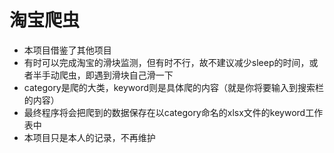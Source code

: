 # 淘宝爬虫

+ 本项目借鉴了其他项目
+ 有时可以完成淘宝的滑块监测，但有时不行，故不建议减少sleep的时间，或者半手动爬虫，即遇到滑块自己滑一下
+ category是爬的大类，keyword则是具体爬的内容（就是你将要输入到搜索栏的内容）
+ 最终程序将会把爬到的数据保存在以category命名的xlsx文件的keyword工作表中
+ 本项目只是本人的记录，不再维护

